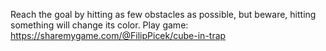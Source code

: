 Reach the goal by hitting as few obstacles as possible, but beware, hitting something will change its color. 
Play game: https://sharemygame.com/@FilipPicek/cube-in-trap
